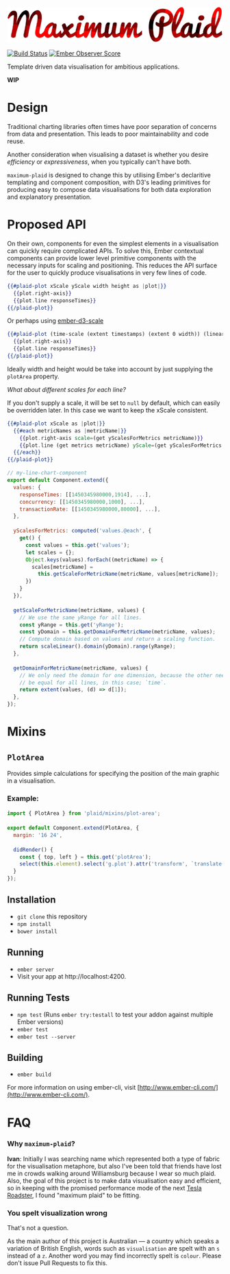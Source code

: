 ![Maximum Plaid](/logo/maximum-plaid-logo.png)

[![Build Status](https://travis-ci.org/ivanvanderbyl/maximum-plaid.svg?branch=master)](https://travis-ci.org/ivanvanderbyl/maximum-plaid)
[![Ember Observer Score](http://emberobserver.com/badges/maximum-plaid.svg)](http://emberobserver.com/addons/maximum-plaid)

Template driven data visualisation for ambitious applications.

**WIP**

# Design

Traditional charting libraries often times have poor separation of concerns from
data and presentation. This leads to poor maintainability and code reuse.

Another consideration when visualising a dataset is whether you desire _efficiency_
or _expressiveness_, when you typically can't have both.

`maximum-plaid` is designed to change this by utilising Ember's declaritive templating 
and component composition, with D3's leading primitives for producing easy to
compose data visualisations for both data exploration and explanatory presentation.

# Proposed API

On their own, components for even the simplest elements in a visualisation can
quickly require complicated APIs. To solve this, Ember contextual components can
provide lower level primitive components with the necessary inputs for scaling
and positioning. This reduces the API surface for the user to quickly produce
visualisations in very few lines of code.

```hbs
{{#plaid-plot xScale yScale width height as |plot|}}
  {{plot.right-axis}}
  {{plot.line responseTimes}}
{{/plaid-plot}}
```

Or perhaps using [ember-d3-scale](https://github.com/spencer516/ember-d3-scale#linear-scale)

```hbs
{{#plaid-plot (time-scale (extent timestamps) (extent 0 width)) (linear-scale yDomain yRange) width height as |plot|}}
  {{plot.right-axis}}
  {{plot.line responseTimes}}
{{/plaid-plot}}
```

Ideally width and height would be take into account by just supplying the `plotArea`
property.

*What about different scales for each line?*

If you don't supply a scale, it will be set to `null` by default, which can easily
be overridden later. In this case we want to keep the xScale consistent.

```hbs
{{#plaid-plot xScale as |plot|}}
  {{#each metricNames as |metricName|}}
    {{plot.right-axis scale=(get yScalesForMetrics metricName)}}
    {{plot.line (get metrics metricName) yScale=(get yScalesForMetrics metricName)}}
  {{/each}}
{{/plaid-plot}}
```

```js
// my-line-chart-component
export default Component.extend({
  values: {
    responseTimes: [[1450345980000,1914], ...],
    concurrency: [[1450345980000,1000], ...],
    transactionRate: [[1450345980000,80000], ...],
  },

  yScalesForMetrics: computed('values.@each', {
    get() {
      const values = this.get('values');
      let scales = {};
      Object.keys(values).forEach((metricName) => {
        scales[metricName] = 
          this.getScaleForMetricName(metricName, values[metricName]);
      })
    }
  }),

  getScaleForMetricName(metricName, values) {
    // We use the same yRange for all lines.
    const yRange = this.get('yRange');
    const yDomain = this.getDomainForMetricName(metricName, values);
    // Compute domain based on values and return a scaling function.
    return scaleLinear().domain(yDomain).range(yRange);
  },

  getDomainForMetricName(metricName, values) {
    // We only need the domain for one dimension, because the other needs to
    // be equal for all lines, in this case; `time`.
    return extent(values, (d) => d[1]);
  },
});
```

# Mixins

## `PlotArea`

Provides simple calculations for specifying the position of the main graphic in
a visualisation.

### Example:

```js
import { PlotArea } from 'plaid/mixins/plot-area';

export default Component.extend(PlotArea, {
  margin: '16 24',

  didRender() {
    const { top, left } = this.get('plotArea');
    select(this.element).select('g.plot').attr('transform', `translate(${left},${top})`);
  }
});
```

## Installation

* `git clone` this repository
* `npm install`
* `bower install`

## Running

* `ember server`
* Visit your app at http://localhost:4200.

## Running Tests

* `npm test` (Runs `ember try:testall` to test your addon against multiple Ember versions)
* `ember test`
* `ember test --server`

## Building

* `ember build`

For more information on using ember-cli, visit [http://www.ember-cli.com/](http://www.ember-cli.com/).

# FAQ

### Why `maximum-plaid`?

**Ivan**: Initially I was searching name which represented both a
type of fabric for the visualisation metaphore, but also I've been told that friends
have lost me in crowds walking around Williamsburg because I wear so much plaid. Also, the goal
of this project is to make data visualisation easy and efficient, so in keeping with
the promised performance mode of the next [Tesla Roadster](http://mashable.com/2015/07/17/new-tesla-roadster/#3NCT_4NpL8qU), I found "maximum plaid" to be
fitting.

### You spelt visualization wrong

That's not a question.

As the main author of this project is Australian — a country which speaks a 
variation of British English, words such as `visualisation` are spelt with an `s`
instead of a `z`. Another word you may find incorrectly spelt is `colour`. Please
don't issue Pull Requests to fix this.
